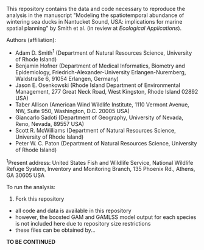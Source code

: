 This repository contains the data and code necessary to reproduce the
analysis in the manuscript "Modeling the spatiotemporal abundance of
wintering sea ducks in Nantucket Sound, USA: implications for marine
spatial planning" by Smith et al. (in review at *Ecological
Applications*).

Authors (affiliation):  
- Adam D. Smith<sup>1</sup> (Department of Natural Resources Science,
University of Rhode Island)  
- Benjamin Hofner (Department of Medical Informatics, Biometry and
Epidemiology, Friedrich-Alexander-University Erlangen-Nuremberg,
Waldstraße 6, 91054 Erlangen, Germany)  
- Jason E. Osenkowski (Rhode Island Department of Environmental
Management, 277 Great Neck Road, West Kingston, Rhode Island 02892
USA)  
- Taber Allison (American Wind Wildlife Institute, 1110 Vermont Avenue,
NW, Suite 950, Washington, D.C. 20005 USA)  
- Giancarlo Sadoti (Department of Geography, University of Nevada, Reno,
Nevada, 89557 USA)  
- Scott R. McWilliams (Department of Natural Resources Science,
University of Rhode Island)  
- Peter W. C. Paton (Department of Natural Resources Science, University
of Rhode Island)

<sup>1</sup>Present address: United States Fish and Wildlife Service,
National Wildlife Refuge System, Inventory and Monitoring Branch, 135
Phoenix Rd., Athens, GA 30605 USA

To run the analysis:

1.  Fork this repository

-   all code and data is available in this repository
-   however, the boosted GAM and GAMLSS model output for each species is
    not included here due to repository size restrictions
-   these files can be obtained by...

**TO BE CONTINUED**
